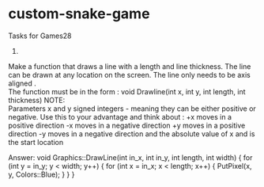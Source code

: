 # custom-snake-game

Tasks for Games28

1.
Make a function that draws a line with a length and line thickness.
The line can be drawn at any location on the screen. 
The line only needs to be axis aligned .  
The function must be in the form : 
        void Drawline(int x, int y, int length, int thickness)
NOTE:  
Parameters x and y  signed integers - meaning they can be either positive or negative. 
Use this to your advantage and think about :
    +x moves in a positive direction
    -x moves in a negative direction
    +y moves in a positive direction
    -y moves in a negative direction
    and the absolute value of x and is the start location

Answer:
void Graphics::DrawLine(int in_x, int in_y, int length, int width)
	{
		for (int y = in_y; y < width; y++)
		{
			for (int x = in_x; x < length; x++)
			{
				PutPixel(x, y, Colors::Blue);
			}
		}
	}
